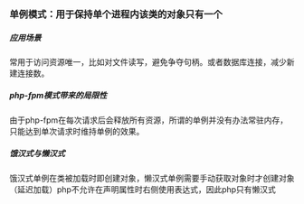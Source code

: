### 单例模式：用于保持单个进程内该类的对象只有一个


##### 应用场景

常用于访问资源唯一，比如对文件读写，避免争夺句柄。或者数据库连接，减少新建连接数。

##### php-fpm模式带来的局限性

由于php-fpm在每次请求后会释放所有资源，所谓的单例并没有办法常驻内存，只能达到单次请求时维持单例的效果。

##### 饿汉式与懒汉式

饿汉式单例在类被加载时即创建对象，懒汉式单例需要手动获取对象时才创建对象（延迟加载）php不允许在声明属性时右侧使用表达式，因此php只有懒汉式
